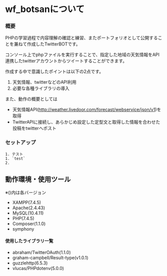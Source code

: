 # wf_botsanについて

### 概要
PHPの学習過程で内容理解の確認と練習、またポートフォリオとして公開することを兼ねて作成したTwitterBOTです。

コンソール上でphpファイルを実行することで、指定した地域の天気情報をAPI連携したtwitterアカウントからツイートすることができます。


作成する中で意識したポイントは以下の2点です。

1. 天気情報、twitterなどのAPI利用
2. 必要な各種ライブラリの導入



また、動作の概要としては
- 天気情報API(http://weather.livedoor.com/forecast/webservice/json/v1)を取得
- TwitterAPIに接続し、あらかじめ設定した定型文と取得した情報を合わせた投稿をtwitterへポスト


### セットアップ

```
1. テスト
1. `test`
2. 
```
## 動作環境・使用ツール
※()内は各バージョン

- XAMPP(7.4.5)
- Apache(2.4.43)
- MySQL(10.4.11)
- PHP(7.4.5)
- Composer(1.1.0)
- symphony

#### 使用したライブラリ一覧
- abraham/TwitterOAuth(1.1.0)
- graham-campbell/Result-type(v1.0.1)
- guzzlehttp(6.5.3)
- vlucas/PHPdotenv(5.0.0)
